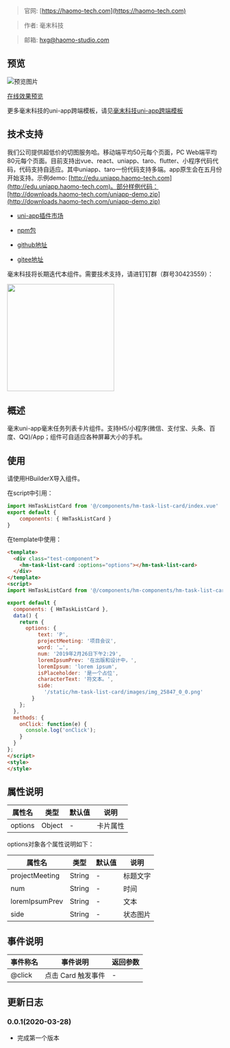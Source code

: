 > 官网: [https://haomo-tech.com](https://haomo-tech.com)

> 作者: 毫末科技

> 邮箱: hxg@haomo-studio.com

## 预览

![预览图片](http://downloads.haomo-tech.com/uniapp/hm-task-list-card.png)

[在线效果预览](http://template.uniapp.haomo-tech.com/pages/haomo/test-component/hm-task-list-card)

更多毫末科技的uni-app跨端模板，请见[毫末科技uni-app跨端模板](https://haomo-tech.com/sale.html)

## 技术支持
我们公司提供超低价的切图服务哈。移动端平均50元每个页面，PC Web端平均80元每个页面。目前支持出vue、react、uniapp、taro、flutter、小程序代码代码，代码支持自适应。其中uniapp、taro一份代码支持多端。app原生会在五月份开始支持。示例demo: [http://edu.uniapp.haomo-tech.com](http://edu.uniapp.haomo-tech.com)。部分样例代码：[http://downloads.haomo-tech.com/uniapp-demo.zip](http://downloads.haomo-tech.com/uniapp-demo.zip)

* [uni-app插件市场](https://ext.dcloud.net.cn/plugin?id=1527)

* [npm包](https://www.npmjs.com/package/hm-uniapp-task-list-card)

* [github地址](https://github.com/haomo-studio/hm-uniapp-task-list-card)

* [gitee地址](https://gitee.com/haomo/hm-uniapp-task-list-card)

毫末科技将长期迭代本组件。需要技术支持，请进钉钉群（群号30423559）：

<img width="250" src="http://downloads.haomo-tech.com/%E6%AF%AB%E6%9C%ABuniapp%E7%BB%84%E4%BB%B6%E6%8A%80%E6%9C%AF%E6%94%AF%E6%8C%81.jpg">

## 概述

毫末uni-app毫末任务列表卡片组件。支持H5/小程序(微信、支付宝、头条、百度、QQ)/App；组件可自适应各种屏幕大小的手机。

## 使用

请使用HBuilderX导入组件。

在script中引用：

```javascript
import HmTaskListCard from '@/components/hm-task-list-card/index.vue'
export default {
    components: { HmTaskListCard }
}
```

在template中使用：

```html
<template>
  <div class="test-component">
    <hm-task-list-card :options="options"></hm-task-list-card>
  </div>
</template>
<script>
import HmTaskListCard from '@/components/hm-components/hm-task-list-card/index.vue'

export default {
  components: { HmTaskListCard },
  data() {
    return {
      options: {
          text: 'P',
          projectMeeting: '项目会议',
          word: '…',
          num: '2019年2月26日下午2:29',
          loremIpsumPrev: '在出版和设计中，',
          loremIpsum: 'lorem ipsum',
          isPlaceholder: '是一个占位',
          characterText: '符文本。',
          side:
            '/static/hm-task-list-card/images/img_25847_0_0.png'
        }
    };
  },
  methods: {
    onClick: function(e) {
      console.log('onClick');
    }
  }
};
</script>
<style>
</style>

```

## 属性说明

| 属性名        | 类型     | 默认值 | 说明                                                                       |
|-----------   |---------|--------|----------------------------------------------------------------------------|
| options        | Object  | -      | 卡片属性                                                                   |

options对象各个属性说明如下：

| 属性名        | 类型     | 默认值 | 说明                                                                       |
|-----------   |---------|--------|----------------------------------------------------------------------------|
| projectMeeting        | String  | -      | 标题文字                                                                   |
| num        | String  | -      | 时间                                                                   |
| loremIpsumPrev        | String  | -      | 文本                                                                   |
| side        | String  | -      | 状态图片                                                                   |

## 事件说明

| 事件称名   | 事件说明           | 返回参数 |
|----------|--------------------|----------|
| @click   | 点击 Card 触发事件 | -        |

## 更新日志

### 0.0.1(2020-03-28)

* 完成第一个版本